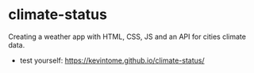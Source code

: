 # climate-status
Creating a weather app with HTML, CSS, JS and an API for cities climate data.

- test yourself: https://kevintome.github.io/climate-status/

